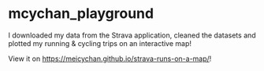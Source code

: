 # mcychan_playground

I downloaded my data from the Strava application, cleaned the datasets and plotted my running & cycling trips on an interactive map!

View it on https://meicychan.github.io/strava-runs-on-a-map/!
